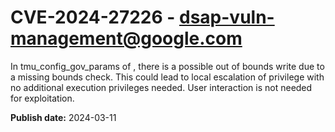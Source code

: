 # CVE-2024-27226 - dsap-vuln-management@google.com

In tmu_config_gov_params of , there is a possible out of bounds write due to a missing bounds check. This could lead to local escalation of privilege with no additional execution privileges needed. User interaction is not needed for exploitation.

**Publish date:** 2024-03-11
